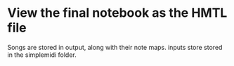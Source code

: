 # View the final notebook as the HMTL file
Songs are stored in output, along with their note maps.
inputs store stored in the simplemidi folder.
